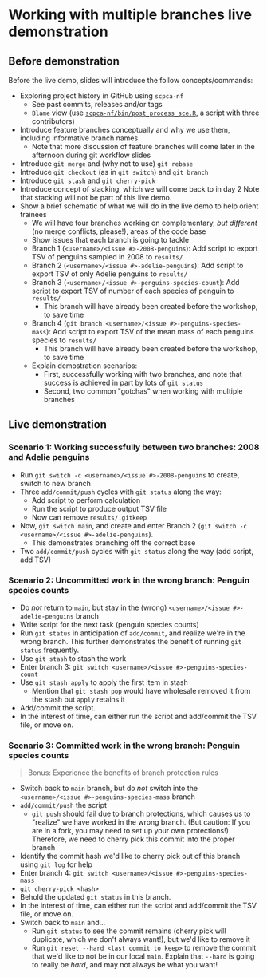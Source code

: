 # Working with multiple branches live demonstration

## Before demonstration

Before the live demo, slides will introduce the follow concepts/commands:

* Exploring project history in GitHub using `scpca-nf`
  * See past commits, releases and/or tags
  * `Blame` view (use [`scpca-nf/bin/post_process_sce.R`](https://github.com/AlexsLemonade/scpca-nf/blob/main/bin/post_process_sce.R), a script with three contributors)
* Introduce feature branches conceptually and why we use them, including informative branch names
  * Note that more discussion of feature branches will come later in the afternoon during git workflow slides
* Introduce `git merge` and (why not to use) `git rebase`
* Introduce `git checkout` (as in `git switch`) and `git branch`
* Introduce `git stash` and `git cherry-pick`
* Introduce concept of stacking, which we will come back to in day 2
Note that stacking will not be part of this live demo.
* Show a brief schematic of what we will do in the live demo to help orient trainees
  * We will have four branches working on complementary, _but different_ (no merge conflicts, please!), areas of the code base
  * Show issues that each branch is going to tackle
   * Branch 1 (`<username>/<issue #>-2008-penguins`): Add script to export TSV of penguins sampled in 2008 to `results/`
   * Branch 2 (`<username>/<issue #>-adelie-penguins`): Add script to export TSV of only Adelie penguins to `results/`
   * Branch 3 (`<username>/<issue #>-penguins-species-count`): Add script to export TSV of number of each species of penguin to `results/`
     * This branch will have already been created before the workshop, to save time
   * Branch 4 (`git branch <username>/<issue #>-penguins-species-mass`): Add script to export TSV of the mean mass of each penguins species to `results/`
     * This branch will have already been created before the workshop, to save time
  * Explain demostration scenarios:
    * First, successfully working with two branches, and note that success is achieved in part by lots of `git status`
    * Second, two common "gotchas" when working with multiple branches

## Live demonstration

### Scenario 1: Working successfully between two branches: 2008 and Adelie penguins

* Run `git switch -c <username>/<issue #>-2008-penguins` to create, switch to new branch
* Three `add/commit/push` cycles with `git status` along the way:
  * Add script to perform calculation
  * Run the script to produce output TSV file
  * Now can remove `results/.gitkeep`
* Now, `git switch main`, and create and enter Branch 2 (`git switch -c <username>/<issue #>-adelie-penguins`).
  * This demonstrates branching off the correct base
* Two `add/commit/push` cycles with `git status` along the way (add script, add TSV)

### Scenario 2: Uncommitted work in the wrong branch: Penguin species counts

* Do _not_ return to `main`, but stay in the (wrong) `<username>/<issue #>-adelie-penguins` branch
* Write script for the next task (penguin species counts)
* Run `git status` in anticipation of `add/commit`, and realize we're in the wrong branch.
This further demonstrates the benefit of running `git status` frequently.
* Use `git stash` to stash the work
* Enter branch 3: `git switch <username>/<issue #>-penguins-species-count`
* Use `git stash apply` to apply the first item in stash
  * Mention that `git stash pop` would have wholesale removed it from the stash but `apply` retains it
* Add/commit the script.
* In the interest of time, can either run the script and add/commit the TSV file, or move on.


### Scenario 3: Committed work in the wrong branch: Penguin species counts
> Bonus: Experience the benefits of branch protection rules

* Switch back to `main` branch, but do _not_ switch into the `<username>/<issue #>-penguins-species-mass` branch
* `add/commit/push` the script
  * `git push` should fail due to branch protections, which causes us to "realize" we have worked in the wrong branch.
  (But caution: If you are in a fork, you may need to set up your own protections!)
  Therefore, we need to cherry pick this commit into the proper branch
 * Identify the commit hash we'd like to cherry pick out of this branch using `git log` for help
* Enter branch 4: `git switch <username>/<issue #>-penguins-species-mass`
* `git cherry-pick <hash>`
* Behold the updated `git status` in this branch.
* In the interest of time, can either run the script and add/commit the TSV file, or move on.
* Switch back to `main` and...
  * Run `git status` to see the commit remains (cherry pick will duplicate, which we don't always want!), but we'd like to remove it
  * Run `git reset --hard <last commit to keep>` to remove the commit that we'd like to not be in our local `main`.
  Explain that `--hard` is going to really be _hard_, and may not always be what you want!
